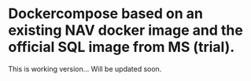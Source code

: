 # Dockercompose based on an existing NAV docker image and the official SQL image from MS (trial).
This is working version... Will be updated soon.